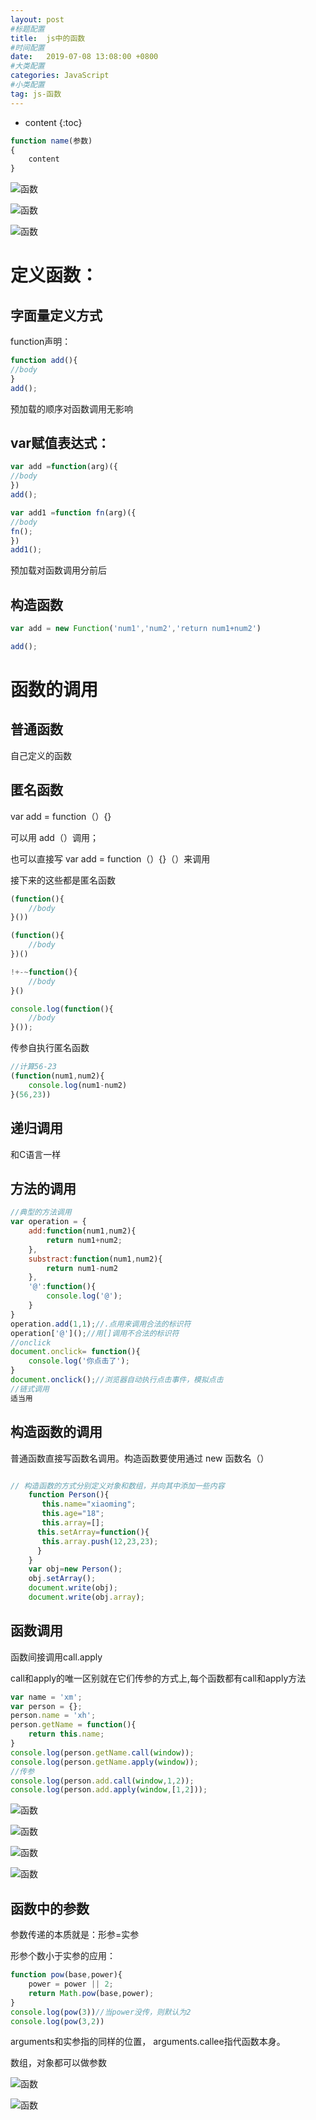 ```yaml
---
layout: post
#标题配置
title:  js中的函数
#时间配置
date:   2019-07-08 13:08:00 +0800
#大类配置
categories: JavaScript
#小类配置
tag: js-函数
---
```


* content
{:toc}

```js
function name(参数)
{
    content
}

```

![函数](../images/函数1.png)

![函数](../images/函数2.png)

![函数](../images/函数3.png)


定义函数：
===================

字面量定义方式
---------------

function声明：

```js
function add(){
//body
}
add();
```
预加载的顺序对函数调用无影响

var赋值表达式：
--------------------

```js
var add =function(arg)({
//body
})
add();

var add1 =function fn(arg)({
//body
fn();
})
add1();
```
预加载对函数调用分前后

构造函数
------------------

```js
var add = new Function('num1','num2','return num1+num2')

add();
```

函数的调用
======================

普通函数
-----------
自己定义的函数

匿名函数
------------
var add = function（）{}

可以用 add（）调用；

也可以直接写 var add = function（）{}（）来调用

接下来的这些都是匿名函数
```js
(function(){
    //body
}())

(function(){
    //body
})()

!+-~function(){
    //body
}()

console.log(function(){
    //body
}());
```

传参自执行匿名函数
```js
//计算56-23
(function(num1,num2){
    console.log(num1-num2)
}(56,23))
```

递归调用
---------

和C语言一样

方法的调用
---------

```js
//典型的方法调用
var operation = {
    add:function(num1,num2){
        return num1+num2;
    },
    substract:function(num1,num2){
        return num1-num2
    },
    '@':function(){
        console.log('@');
    }
}
operation.add(1,1);//.点用来调用合法的标识符
operation['@']();//用[]调用不合法的标识符
//onclick
document.onclick= function(){
    console.log('你点击了');
}
document.onclick();//浏览器自动执行点击事件，模拟点击
//链式调用
适当用

```

构造函数的调用
----------

普通函数直接写函数名调用。构造函数要使用通过 new 函数名（）

```js

// 构造函数的方式分别定义对象和数组，并向其中添加一些内容
    function Person(){
       this.name="xiaoming";
       this.age="18";
       this.array=[];
      this.setArray=function(){
       this.array.push(12,23,23);
      }
    }
    var obj=new Person();
    obj.setArray();
    document.write(obj);
    document.write(obj.array);

```
函数调用
---------------

函数间接调用call.apply

call和apply的唯一区别就在它们传参的方式上,每个函数都有call和apply方法
```js
var name = 'xm';
var person = {};
person.name = 'xh';
person.getName = function(){
    return this.name;
}
console.log(person.getName.call(window));
console.log(person.getName.apply(window));
//传参
console.log(person.add.call(window,1,2));
console.log(person.add.apply(window,[1,2]));

```
![函数](../images/函数4.png)

![函数](../images/函数5.png)

![函数](../images/函数6.png)

![函数](../images/函数7.png)

函数中的参数
------------------------
参数传递的本质就是：形参=实参

形参个数小于实参的应用：
```js
function pow(base,power){
    power = power || 2;
    return Math.pow(base,power);
}
console.log(pow(3))//当power没传，则默认为2
console.log(pow(3,2))
```
arguments和实参指的同样的位置，
arguments.callee指代函数本身。

数组，对象都可以做参数

![函数](../images/函数9.png)

![函数](../images/函数8.png)
